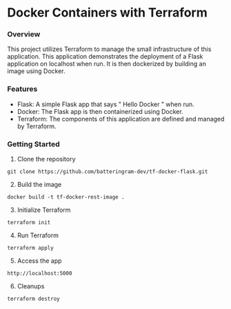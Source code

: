 # Docker Containers with Terraform

### Overview
This project utilizes Terraform to manage the small infrastructure of this application. This application demonstrates the deployment of a Flask application on localhost when run. It is then dockerized by building an image using Docker.

### Features
- Flask: A simple Flask app that says " Hello Docker " when run.
- Docker: The Flask app is then containerized using Docker.
- Terraform: The components of this application are defined and managed by Terraform.

### Getting Started
1. Clone the repository


 `git clone https://github.com/batteringram-dev/tf-docker-flask.git`


2. Build the image


 `docker build -t tf-docker-rest-image .`

3. Initialize Terraform
 
 `terraform init`


4. Run Terraform

 `terraform apply`


5. Access the app

 `http://localhost:5000`


6. Cleanups

 `terraform destroy`
